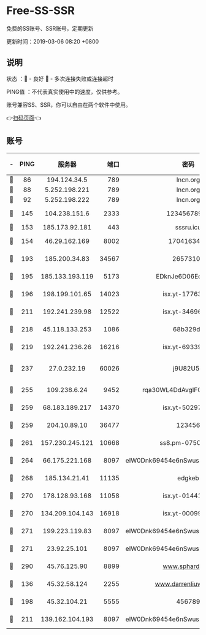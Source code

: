 # Free-SS-SSR

免费的SS账号、SSR账号，定期更新

更新时间：2019-03-06 08:20 +0800

## 说明

状态     ：🙂 - 良好 🙁 - 多次连接失败或连接超时

PING值   ：不代表真实使用中的速度，仅供参考。

账号兼容SS、SSR，你可以自由在两个软件中使用。

👉[扫码页面](https://liesauer.github.io/free-ss-ssr.github.io/)👈

## 账号

|-|PING|服务器|端口|密码|加密方式|区域|
|:----:|:----:|:-----:|-----:|:----:|:----:|:----:|
|🙂|86|194.124.34.5|789|lncn.org|rc4|JP|
|🙂|88|5.252.198.221|789|lncn.org|rc4|JP|
|🙂|92|5.252.198.222|789|lncn.org|rc4|JP|
|🙂|145|104.238.151.6|2333|12345678900|aes-256-cfb|JP|
|🙂|153|185.173.92.181|443|sssru.icu|rc4-md5|RU|
|🙂|154|46.29.162.169|8002|1704163453|aes-256-cfb|RU|
|🙂|193|185.200.34.83|34567|26573106|aes-256-cfb|US|
|🙂|195|185.133.193.119|5173|EDknJe6D06EoWDaw|aes-256-cfb|US|
|🙂|196|198.199.101.65|14023|isx.yt-17763934|aes-256-cfb|US|
|🙂|211|192.241.239.98|12522|isx.yt-34696326|aes-256-cfb|US|
|🙂|218|45.118.133.253|1086|68b329da|aes-256-cfb|SG|
|🙂|219|192.241.236.26|16216|isx.yt-69339044|aes-256-cfb|US|
|🙂|237|27.0.232.19|60026|j9U82U53|xchacha20-ietf-poly1305|HK|
|🙂|255|109.238.6.24|9452|rqa30WL4DdAvgIFG6Fs3znzTa|aes-256-cfb|FR|
|🙂|259|68.183.189.217|14370|isx.yt-50297901|aes-256-cfb|SG|
|🙂|259|204.10.89.10|36477|123456|aes-256-cfb|US|
|🙂|261|157.230.245.121|10668|ss8.pm-07507043|aes-256-cfb|SG|
|🙂|264|66.175.221.168|8097|eIW0Dnk69454e6nSwuspv9DmS201tQ0D|aes-256-cfb|US|
|🙂|268|185.134.21.41|11135|edgkeb|aes-256-cfb|GB|
|🙂|270|178.128.93.168|11058|isx.yt-01441117|aes-256-cfb|SG|
|🙂|270|134.209.104.143|16918|isx.yt-00099040|aes-256-cfb|SG|
|🙂|271|199.223.119.83|8097|eIW0Dnk69454e6nSwuspv9DmS201tQ0D|aes-256-cfb|US|
|🙂|271|23.92.25.101|8097|eIW0Dnk69454e6nSwuspv9DmS201tQ0D|aes-256-cfb|US|
|🙂|290|45.76.125.90|8899|www.sphard.com|aes-256-cfb|JP|
|🙂|136|45.32.58.124|2255|www.darrenliuwei.com|aes-256-cfb|JP|
|🙂|198|45.32.104.21|5555|456789|aes-256-cfb|SG|
|🙂|211|139.162.104.193|8097|eIW0Dnk69454e6nSwuspv9DmS201tQ0D|aes-256-cfb|JP|
